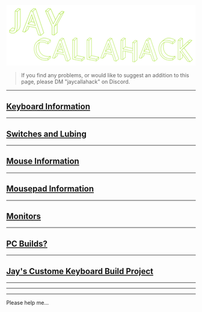 ![Alt text](<info (1).png>)

> If you find any problems, or would like to suggest an addition to this page, please DM "jaycallahack" on Discord.
 
** ** 

## [Keyboard Information](./Keyboard_Information/)
** ** 
## [Switches and Lubing](./Keyboard_Switches_Information/)
** ** 
## [Mouse Information](./Mouse_Information/)
** ** 
## [Mousepad Information](./Mousepad_Information/)
** ** 
## [Monitors](./Monitor_Setup/)
** ** 
## [PC Builds?](./PC_Builds/)
** ** 
## [Jay's Custome Keyboard Build Project](./Keyboard_Build/)
** ** 




** ** 


















** ** 

Please help me...